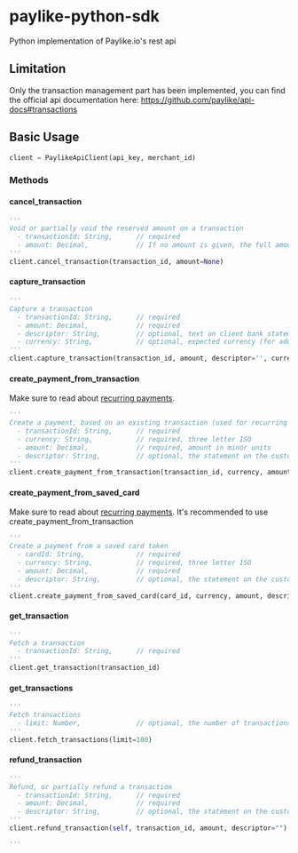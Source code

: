 # paylike-python-sdk
Python implementation of Paylike.io's rest api

## Limitation
Only the transaction management part has been implemented, you can find the official api documentation here:
https://github.com/paylike/api-docs#transactions

## Basic Usage
```python
client = PaylikeApiClient(api_key, merchant_id)
```
### Methods
#### cancel_transaction
```python
'''
Void or partially void the reserved amount on a transaction
  - transactionId: String,      // required
  - amount: Decimal,            // If no amount is given, the full amount will be voided
'''
client.cancel_transaction(transaction_id, amount=None)
```
#### capture_transaction
```python
'''
Capture a transaction
  - transactionId: String,      // required
  - amount: Decimal,            // required
  - descriptor: String,         // optional, text on client bank statement
  - currency: String,           // optional, expected currency (for additional verification)
'''
client.capture_transaction(transaction_id, amount, descriptor='', currency=None)
```
#### create_payment_from_transaction
Make sure to read about [recurring payments](https://github.com/paylike/api-docs#recurring-payments).
```python
'''
Create a payment, based on an existing transaction (used for recurring payments)
  - transactionId: String,      // required
  - currency: String,           // required, three letter ISO
  - amount: Decimal,            // required, amount in minor units
  - descriptor: String,         // optional, the statement on the customers bankaccount. Will fallback to merchant descriptor
'''
client.create_payment_from_transaction(transaction_id, currency, amount, descriptor='')
```
#### create_payment_from_saved_card
Make sure to read about [recurring payments](https://github.com/paylike/api-docs#recurring-payments).
It's recommended to use create_payment_from_transaction
```python
'''
Create a payment from a saved card token
  - cardId: String,             // required
  - currency: String,           // required, three letter ISO
  - amount: Decimal,            // required
  - descriptor: String,         // optional, the statement on the customers bankaccount. Will fallback to merchant descriptor
'''
client.create_payment_from_saved_card(card_id, currency, amount, descriptor='')
```
#### get_transaction
```python
'''
Fetch a transaction
  - transactionId: String,      // required
'''
client.get_transaction(transaction_id)
```
#### get_transactions
```python
'''
Fetch transactions
  - limit: Number,              // optional, the number of transactions to fetch. Default 100
'''
client.fetch_transactions(limit=100)
```
#### refund_transaction
```python
'''
Refund, or partially refund a transaction
  - transactionId: String,      // required
  - amount: Decimal,            // required
  - descriptor: String,         // optional, the statement on the customers bankaccount. Will fallback to merchant descriptor
'''
client.refund_transaction(self, transaction_id, amount, descriptor="")

'''